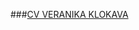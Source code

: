 <!--### [CV](https://nikaklokava.github.io/NikaKlokava/) -->
###[CV VERANIKA KLOKAVA](https://github.com/NikaKlokava/NikaKlokava/files/12595089/cv.veranika.pdf)
<!--[cv veranika.pdf](https://github.com/NikaKlokava/NikaKlokava/files/12595089/cv.veranika.pdf)

**NikaKlokava/NikaKlokava** is a ✨ _special_ ✨ repository because its `README.md` (this file) appears on your GitHub profile.

Here are some ideas to get you started:

- 🔭 I’m currently working on ...
- 🌱 I’m currently learning ...
- 👯 I’m looking to collaborate on ...
- 🤔 I’m looking for help with ...
- 💬 Ask me about ...
- 📫 How to reach me: ...
- 😄 Pronouns: ...
- ⚡ Fun fact: ...
-->
